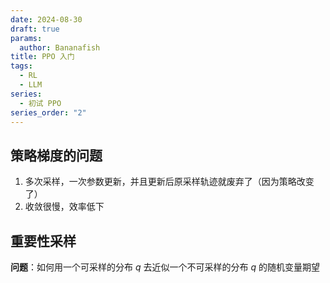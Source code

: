 ```yaml
---
date: 2024-08-30
draft: true
params:
  author: Bananafish
title: PPO 入门
tags:
  - RL
  - LLM
series:
  - 初试 PPO
series_order: "2"
---
```

## 策略梯度的问题
1. 多次采样，一次参数更新，并且更新后原采样轨迹就废弃了（因为策略改变了）
2. 收敛很慢，效率低下

## 重要性采样
**问题**：如何用一个可采样的分布 $q$ 去近似一个不可采样的分布 $q$ 的随机变量期望